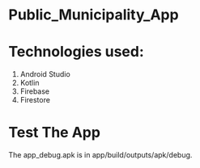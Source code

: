 # Public_Municipality_App

# Technologies used:
1) Android Studio
2) Kotlin
3) Firebase
4) Firestore

# Test The App

The app_debug.apk is in app/build/outputs/apk/debug.
